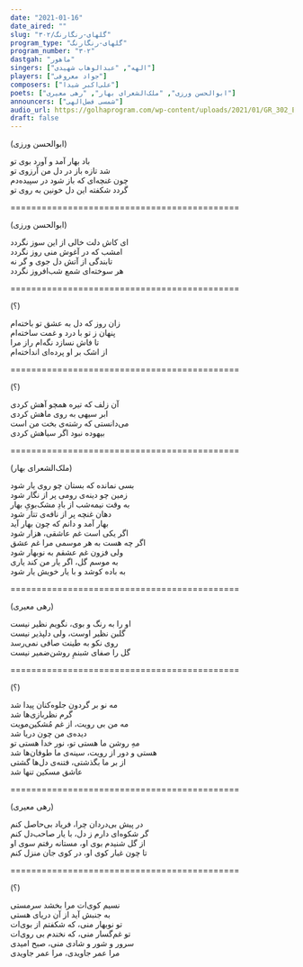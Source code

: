 ```yaml
---
date: "2021-01-16"
date_aired: ""
slug: "گلهای-رنگارنگ/۳۰۲"
program_type: "گلهای-رنگارنگ"
program_number: "۳۰۲"
dastgah: "ماهور"
singers: ["الهه", "عبدالوهاب شهیدی"]
players: ["جواد معروفی"]
composers: ["علی‌اکبر شیدا"]
poets: ["ابوالحسن ورزی", "ملک‌الشعرای بهار", "رهی معیری"]
announcers: ["شمسی فضل‌الهی"]
audio_url: https://golhaprogram.com/wp-content/uploads/2021/01/GR_302_Elaheh_Shahidi.mp3
draft: false
---
```


(ابوالحسن ورزی)  

باد بهار آمد و آورد بوی تو  
شد تازه باز در دل من آرزوی تو  
چون غنچه‌ای که باز شود در سپیده‌دم  
گردد شکفته این دل خونین به روی تو  

============================================  

(ابوالحسن ورزی)  

ای کاش دلت خالی از این سوز نگردد  
امشب که در آغوش منی روز نگردد  
تابندگی از آتش دل جوی و گر نه  
هر سوخته‌ای شمع شب‌افروز نگردد  

============================================  

(؟)  

زان روز که دل به عشق تو باخته‌ام  
پنهان ز تو با درد و غمت ساخته‌ام  
تا فاش نسازد نگه‌ام راز مرا  
از اشک بر او پرده‌ای انداخته‌ام  

============================================  

(؟)  

آن زلف که تیره همچو آهش کردی  
ابر سیهی به روی ماهش کردی  
می‌دانستی که رشته‌ی بخت من است  
بیهوده نبود اگر سیاهش کردی  

============================================  

(ملک‌الشعرای بهار)  

بسی نمانده که بستان چو روی یار شود  
زمین چو دینه‌ی رومی پر از نگار شود  
به وقت نیمه‌شب از بادِ مشک‌بویِ بهار  
دهان غنچه پر از نافه‌ی تتار شود  
بهار آمد و دانم که چون بهار آید  
اگر یکی است غم عاشقی، هزار شود  
اگر چه هست به هر موسمی مرا غم عشق  
ولی فزون غم عشقم به نوبهار شود  
به موسم گل، اگر یار من کند یاری  
به باده کوشد و با یار خویش یار شود  

============================================  

(رهی معیری)  

او را به رنگ و بوی، نگویم نظیر نیست  
گلبن نظیر اوست، ولی دلپذیر نیست  
روی نکو به طینت صافی نمی‌رسد  
گل را صفای شبنمِ روشن‌ضمیر نیست  

============================================  

(؟)  

مه نو بر گردون جلوه‌کنان پیدا شد  
گرم نظربازی‌ها شد  
مه من بی رویت، از غم مُشکین‌مویت  
دیده‌ی من چون دریا شد  
مهِ روشن ما هستی تو، نور خدا هستی تو  
هستی و دور از رویت، سینه‌ی ما طوفان‌ها شد  
از بر ما بگذشتی، فتنه‌ی دل‌ها گشتی  
عاشق مسکین تنها شد  

============================================  

(رهی معیری)  

در پیش بی‌دردان چرا، فریاد بی‌حاصل کنم  
گر شکوه‌ای دارم ز دل، با یار صاحب‌دل کنم  
از گل شنیدم بوی او، مستانه رفتم سوی او  
تا چون غبار کوی او، در کوی جان منزل کنم  

============================================  

(؟)  

نسیم کوی‌ات مرا بخشد سرمستی  
به جنبش آید از آن دریای هستی  
تو نوبهار منی، که شکفتم از بوی‌ات  
تو غم‌گسار منی، که نخندم بی روی‌ات  
سرور و شور و شادی منی، صبح امیدی  
مرا عمر جاویدی، مرا عمر جاویدی  
